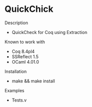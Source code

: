 QuickChick
==========

Description
 
  - QuickCheck for Coq using Extraction

Known to work with

  - Coq 8.4pl4
  - SSReflect 1.5
  - OCaml 4.01.0

Installation

  - make && make install

Examples

  - Tests.v




